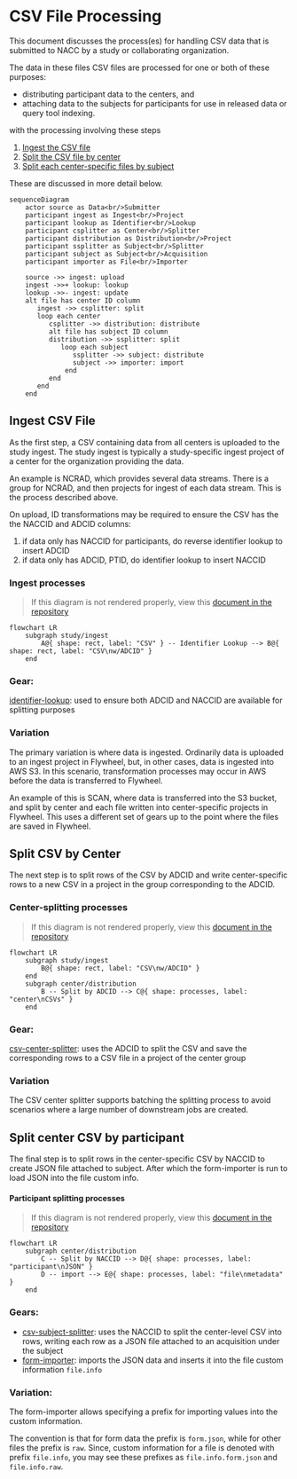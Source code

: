 # CSV File Processing

This document discusses the process(es) for handling CSV data that is submitted to NACC by a study or collaborating organization.

The data in these files CSV files are processed for one or both of these purposes:

* distributing participant data to the centers, and
* attaching data to the subjects for participants for use in released data or query tool indexing.

with the processing involving these steps

1. [Ingest the CSV file](#ingest-csv-file)
2. [Split the CSV file by center](#split-csv-by-center)
3. [Split each center-specific files by subject](#split-center-csv-by-participant)

These are discussed in more detail below.

```mermaid
sequenceDiagram
    actor source as Data<br/>Submitter
    participant ingest as Ingest<br/>Project
    participant lookup as Identifier<br/>Lookup
    participant csplitter as Center<br/>Splitter
    participant distribution as Distribution<br/>Project
    participant ssplitter as Subject<br/>Splitter
    participant subject as Subject<br/>Acquisition
    participant importer as File<br/>Importer

    source ->> ingest: upload
    ingest ->>+ lookup: lookup
    lookup ->>- ingest: update
    alt file has center ID column
       ingest ->> csplitter: split
       loop each center
          csplitter ->> distribution: distribute
          alt file has subject ID column
          distribution ->> ssplitter: split
             loop each subject
                ssplitter ->> subject: distribute
                subject ->> importer: import
              end
          end
       end
    end
```

## Ingest CSV File

As the first step, a CSV containing data from all centers is uploaded to the study ingest.
The study ingest is typically a study-specific ingest project of a center for the organization providing the data.

An example is NCRAD, which provides several data streams.
There is a group for NCRAD, and then projects for ingest of each data stream.
This is the process described above.

On upload, ID transformations may be required to ensure the CSV has the the NACCID and ADCID columns:

   1. if data only has NACCID for participants, do reverse identifier lookup to insert ADCID
   2. if data only has ADCID, PTID, do identifier lookup to insert NACCID


### Ingest processes

> If this diagram is not rendered properly, view this [document in the repository](https://github.com/naccdata/flywheel-gear-extensions/blob/document-csv-process/docs/processes/csv_pipeline.md#ingest-processes)

```mermaid
flowchart LR
    subgraph study/ingest
        A@{ shape: rect, label: "CSV" } -- Identifier Lookup --> B@{ shape: rect, label: "CSV\nw/ADCID" }
    end
```

### Gear: 

[identifier-lookup](../identifier_lookup/): used to ensure both ADCID and NACCID are available for splitting purposes


### Variation

The primary variation is where data is ingested.
Ordinarily data is uploaded to an ingest project in Flywheel, but, in other cases, data is ingested into AWS S3.
In this scenario, transformation processes may occur in AWS before the data is transferred to Flywheel.

An example of this is SCAN, where data is transferred into the S3 bucket, and split by center and each file written into center-specific projects in Flywheel. 
This uses a different set of gears up to the point where the files are saved in Flywheel.

## Split CSV by Center

The next step is to split rows of the CSV by ADCID and write center-specific rows to a new CSV in a project in the group corresponding to the ADCID.

### Center-splitting processes

> If this diagram is not rendered properly, view this [document in the repository](https://github.com/naccdata/flywheel-gear-extensions/blob/document-csv-process/docs/processes/csv_pipeline.md#center-splitting-processes)

```mermaid
flowchart LR
    subgraph study/ingest
        B@{ shape: rect, label: "CSV\nw/ADCID" }
    end
    subgraph center/distribution
        B -- Split by ADCID --> C@{ shape: processes, label: "center\nCSVs" }
    end
```

### Gear: 

[csv-center-splitter](../csv_center_splitter/): uses the ADCID to split the CSV and save the corresponding rows to a CSV file in a project of the center group

### Variation

The CSV center splitter supports batching the splitting process to avoid scenarios where a large number of downstream jobs are created.

## Split center CSV by participant

The final step is to split rows in the center-specific CSV by NACCID to create JSON file attached to subject.
After which the form-importer is run to load JSON into the file custom info.

#### Participant splitting processes

> If this diagram is not rendered properly, view this [document in the repository](https://github.com/naccdata/flywheel-gear-extensions/blob/document-csv-process/docs/processes/csv_pipeline.md#participant-splitting-processes)

```mermaid
flowchart LR
    subgraph center/distribution
        C -- Split by NACCID --> D@{ shape: processes, label: "participant\nJSON" }
        D -- import --> E@{ shape: processes, label: "file\nmetadata" }
    end
```

### Gears:
* [csv-subject-splitter](../csv_subject_splitter/index.md): uses the NACCID to split the center-level CSV into rows, writing each row as a JSON file attached to an acquisition under the subject
* [form-importer](https://gitlab.com/flywheel-io/scientific-solutions/gears/form-importer): imports the JSON data and inserts it into the file custom information `file.info`


### Variation:

The form-importer allows specifying a prefix for importing values into the custom information.

The convention is that for form data the prefix is `form.json`, while for other files the prefix is `raw`.
Since, custom information for a file is denoted with prefix `file.info`, you may see these prefixes as `file.info.form.json` and `file.info.raw`.


